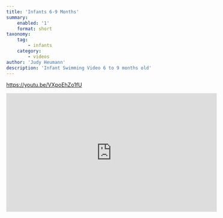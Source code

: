 ```yaml
---
title: 'Infants 6-9 Months'
summary:
    enabled: '1'
    format: short
taxonomy:
    tag:
        - infants
    category:
        - videos
author: 'Judy Heumann'
description: 'Infant Swimming Video 6 to 9 months old'
---
```


https://youtu.be/VXpoEhZo1fU


<iframe width="560" height="315" src="https://www.youtube.com/embed/VXpoEhZo1fU" frameborder="0" allowfullscreen></iframe>

